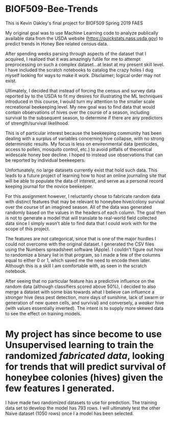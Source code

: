 # BIOF509-Bee-Trends

This is Kevin Oakley's final project for BIOF509 Spring 2019 FAES

My original goal was to use Machine Learning code to analyze publically available data from the USDA website (https://quickstats.nass.usda.gov) to predict trends in Honey Bee related census data.


After spending weeks parsing through aspects of the dataset that I acquired, I realized that it was amazingly futile for me to attempt preprocessing on such a complex dataset...at least at my present skill level.  I have included the scratch notebooks to catalog the crazy holes I dug myself looking for ways to make it work.  Disclaimer; logical order may not exist.

Ultimately, I decided that instead of forcing the census and survey data reported by to the USDA to fit my desires for illustrating the ML techniques introduced in this course, I would turn my attention to the smaller scale recreational beekeeping level.  My new goal was to find data that would contain observations of hives over the course of a season, including survival to the subsequent season, to determine if there are any predictors of strength/survival likelihood.

This is of particular interest because the beekeeping community has been dealing with a surplus of variables concerning hive collapse, with no strong deterministic results.  My focus is less on environmental data (pesticides, access to pollen, mosquito control, etc.) to avoid pitfalls of theoretical widescale honey bee decline.  I hoped to instead use observations that can be reported by individual beekeepers.

Unfortunately, no large datasets currently exist that hold such data.  This leads to a future project of learning how to host an online journaling site that will be able to populate the data of interest, and serve as a personal record keeping journal for the novice beekeeper. 

For this assignment however, I reluctantly chose to fabricate random data with distinct features that may be relevant to honeybee hive/colony survival over the course of an imagined season. All of the data was generated randomly based on the values in the headers of each column.  The goal then is not to generate a model that will translate to real-world field collected data since I simply wasn't able to find data that I could work with for the scope of this project.   

The features are not categorical, since that is one of the major hurdles I could not overcome with the original dataset. I generated the CSV files using the Numbers spreadsheet software (Apple). I couldn't figure out how to randomize a binary list in that program, so I made a few of the columns equal to either 0 or 1, which saved me the need to encode them later.  Although this is a skill I am comfortable with, as seen in the scratch notebook.  

After seeing that no particular feature has a predictive influence on the random data (although classifiers scored above 50%), I decided to also merge a dataset with some bias towards what I believe can influence a *stronger* hive (less pest detection, more days of sunshine, lack of swarm or generation of new queen cells, and survival) and conversely, a *weaker* hive (with values essentially inverted).  The intent is to supply more skewed data to see the effect on training models.

# My project has since become to use Unsupervised learning to train the randomized *fabricated data*, looking for trends that will predict survival of honeybee colonies (hives) given the few features I generated.

I have made two randomized datasets to use for prediction.  The training data set to develop the model has 793 rows.  I will ultimately test the other Naive dataset (1050 rows) once I a model has been selected.


